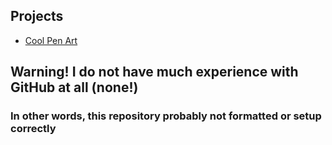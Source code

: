 ## Projects

- [Cool Pen Art](/Art/cool-pen-art/about.md)

## Warning! I do not have much experience with GitHub at all (none!)

### In other words, this repository probably not formatted or setup correctly
